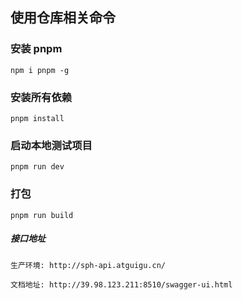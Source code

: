## 使用仓库相关命令

### 安装 pnpm

```
npm i pnpm -g
```

### 安装所有依赖

```
pnpm install
```

### 启动本地测试项目

```
pnpm run dev
```

### 打包

```
pnpm run build
```

##### 接口地址

```
生产环境: http://sph-api.atguigu.cn/

文档地址: http://39.98.123.211:8510/swagger-ui.html


```
